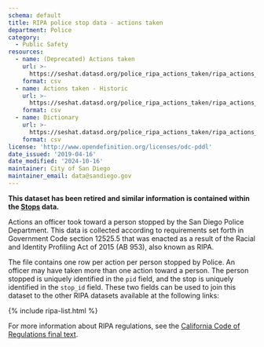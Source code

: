 ```yaml
---
schema: default
title: RIPA police stop data - actions taken
department: Police
category:
  - Public Safety
resources:
  - name: (Deprecated) Actions taken
    url: >-
      https://seshat.datasd.org/police_ripa_actions_taken/ripa_actions_taken_datasd.csv
    format: csv
  - name: Actions taken - Historic
    url: >-
      https://seshat.datasd.org/police_ripa_actions_taken/ripa_actions_taken_historic.csv
    format: csv
  - name: Dictionary
    url: >-
      https://seshat.datasd.org/police_ripa_actions_taken/ripa_actions_taken_dictionary_datasd.csv
    format: csv
license: 'http://www.opendefinition.org/licenses/odc-pddl'
date_issued: '2019-04-16'
date_modified: '2024-10-16'
maintainer: City of San Diego
maintainer_email: data@sandiego.gov
---
```


**This dataset has been retired and similar information is contained within the [Stops](https://data.sandiego.gov/datasets/police-ripa-stops/) data.**

Actions an officer took toward a person stopped by the San Diego Police Department. This data is collected according to requirements set forth in Government Code section 12525.5 that was enacted as a result of the Racial and Identity Profiling Act of 2015 (AB 953), also known as RIPA.

<!--more-->

The file contains one row per action per person stopped by Police. An officer may have taken more than one action toward a person. The person stopped is uniquely identified in the `pid` field, and the stop is uniquely identified in the `stop_id` field. These two fields can be used to join this dataset to the other RIPA datasets available at the following links:

{% include ripa-list.html %}

For more information about RIPA regulations, see the [California Code of Regulations final text](https://oag.ca.gov/sites/all/files/agweb/pdfs/ripa/stop-data-reg-final-text-110717.pdf?).